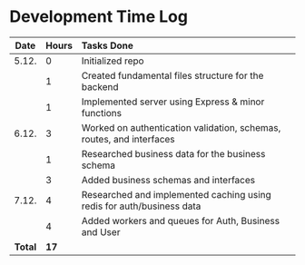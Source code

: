 # Development Time Log

| Date | Hours | Tasks Done  |
| :----:|:-----| :-----|
| 5.12. | 0    | Initialized repo  |
| |  1   | Created fundamental files structure for the backend  |
| |  1   | Implemented server using Express & minor functions |
| 6.12. | 3 | Worked on authentication validation, schemas, routes, and interfaces | 
|  | 1 | Researched business data for the business schema | 
|  | 3 | Added business schemas and interfaces | 
| 7.12. | 4 | Researched and implemented caching using redis for auth/business data | 
| | 4 | Added workers and queues for Auth, Business and User | 
| **Total** | **17** | |


